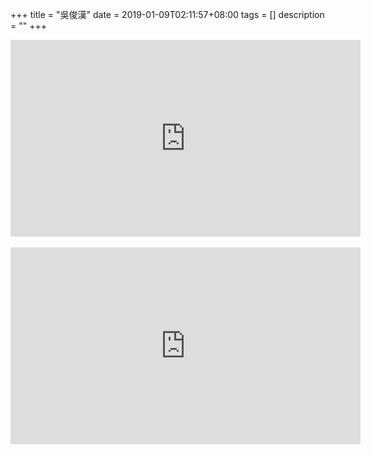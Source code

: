 +++
title = "吳俊漢"
date = 2019-01-09T02:11:57+08:00
tags = []
description = ""
+++
<iframe width="560" height="315" src="https://www.youtube.com/embed/feYvMNgR8_0" frameborder="0" allow="accelerometer; autoplay; encrypted-media; gyroscope; picture-in-picture" allowfullscreen></iframe>
<br>
<br>
<iframe width="560" height="315" src="https://www.youtube.com/embed/wuKyv6Lw-SE" frameborder="0" allow="accelerometer; autoplay; encrypted-media; gyroscope; picture-in-picture" allowfullscreen></iframe>



